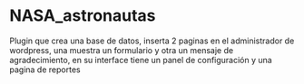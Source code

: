 # NASA_astronautas
Plugin que crea una base de datos, inserta 2 paginas en el administrador de wordpress, una muestra un formulario y otra un mensaje de agradecimiento, en su interface tiene un panel de configuración y una pagina de reportes
